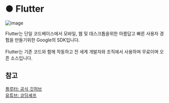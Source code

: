 # ● Flutter 
![image](https://user-images.githubusercontent.com/74492426/118628496-9c360580-b807-11eb-933d-16a28b6584b3.png)

Flutter는 단일 코드베이스에서 모바일, 웹 및 데스크톱을위한 아름답고 빠른 사용자 경험을 만들기위한 Google의 SDK입니다.<br><br>
Flutter는 기존 코드와 함께 작동하고 전 세계 개발자와 조직에서 사용하며 무료이며 오픈 소스입니다.

<h2>참고</h2>

[플루터: 공식 깃허브](https://github.com/flutter/flutter)<br>
[유튜브: 코딩셰프](https://www.youtube.com/channel/UC_2ge45JCuJH1z6VYt4iCgQ)
